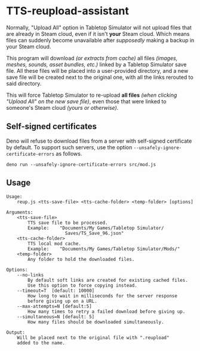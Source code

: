 # TTS-reupload-assistant

Normally, "Upload All" option in  Tabletop Simulator will not upload files that are already in Steam cloud, even if it isn't **your** Steam cloud. Which means files can suddenly become unavailable after *supposedly* making a backup in your Steam cloud.

This program will download *(or extracts from cache)* all files *(images, meshes, sounds, asset bundles, etc.)* linked by a Tabletop Simulator save file. All these files will be placed into a user-provided directory, and a new save file will be created next to the original one, with all the links rerouted to said directory.

This will force Tabletop Simulator to re-upload **all files** *(when clicking "Upload All" on the new save file)*, even those that were linked to someone's Steam cloud *(yours or otherwise)*.


## Self-signed certificates

Deno will refuse to download files from a server with self-signed certificate by default. To support such servers, use the option `--unsafely-ignore-certificate-errors` as follows.

```
deno run --unsafely-ignore-certificate-errors src/mod.js
```

## Usage

```
Usage:
    reup.js <tts-save-file> <tts-cache-folder> <temp-folder> [options]

Arguments:
    <tts-save-file>
        TTS save file to be processed.
        Example:    "Documents/My Games/Tabletop Simulator/
                      Saves/TS_Save_96.json"
    <tts-cache-folder>
        TTS local mod cache.
        Example:    "Documents/My Games/Tabletop Simulator/Mods/"
    <temp-folder>
        Any folder to hold the downloaded files.

Options:
    --no-links
        By default soft links are created for existing cached files.
        Use this option to force copying instead.
    --timeout=T  [default: 10000]
        How long to wait in milliseconds for the server response
        before giving up on a URL.
	--max-attempts=N [default:5]
		How many times to retry a failed download before giving up.
    --simultaneous=N [default: 5]
        How many files should be downloaded simultaneously.

Output:
    Will be placed next to the original file with ".reupload"
    added to the name.
```
